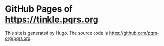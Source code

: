 # GitHub Pages of <https://tinkle.pqrs.org>

This site is generated by Hugo.
The source code is <https://github.com/pqrs-org/pqrs.org>.
